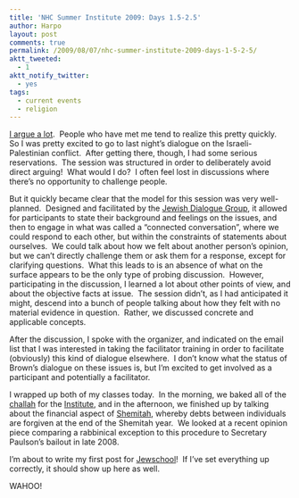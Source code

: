 ```yaml
---
title: 'NHC Summer Institute 2009: Days 1.5-2.5'
author: Harpo
layout: post
comments: true
permalink: /2009/08/07/nhc-summer-institute-2009-days-1-5-2-5/
aktt_tweeted:
  - 1
aktt_notify_twitter:
  - yes
tags:
  - current events
  - religion
---
```

<a href="http://www2.massbar.org/pub_programs/mock_trial/photo.php?a_id=51&c_id=&pg=10" target="_blank">I argue a lot</a>.  People who have met me tend to realize this pretty quickly.  So I was pretty excited to go to last night&#8217;s dialogue on the Israeli-Palestinian conflict.  After getting there, though, I had some serious reservations.  The session was structured in order to deliberately avoid direct arguing!  What would I do?  I often feel lost in discussions where there&#8217;s no opportunity to challenge people.

But it quickly became clear that the model for this session was very well-planned.  Designed and facilitated by the <a href="http://www.jewishdialogue.org/" target="_blank">Jewish Dialogue Group</a>, it allowed for participants to state their background and feelings on the issues, and then to engage in what was called a &#8220;connected conversation&#8221;, where we could respond to each other, but within the constraints of statements about ourselves.  We could talk about how we felt about another person&#8217;s opinion, but we can&#8217;t directly challenge them or ask them for a response, except for clarifying questions.  What this leads to is an absence of what on the surface appears to be the only type of probing discussion.  However, participating in the discussion, I learned a lot about other points of view, and about the objective facts at issue.  The session didn&#8217;t, as I had anticipated it might, descend into a bunch of people talking about how they felt with no material evidence in question.  Rather, we discussed concrete and applicable concepts.

After the discussion, I spoke with the organizer, and indicated on the email list that I was interested in taking the facilitator training in order to facilitate (obviously) this kind of dialogue elsewhere.  I don&#8217;t know what the status of Brown&#8217;s dialogue on these issues is, but I&#8217;m excited to get involved as a participant and potentially a facilitator.

I wrapped up both of my classes today.  In the morning, we baked all of the <a href="http://en.wikipedia.org/wiki/Challah" target="_blank">challah</a> for the <a href="http://havurah.org/institute" target="_blank">Institute</a>, and in the afternoon, we finished up by talking about the financial aspect of <a href="http://en.wikipedia.org/wiki/Shemitah" target="_blank">Shemitah</a>, whereby debts between individuals are forgiven at the end of the Shemitah year.  We looked at a recent opinion piece comparing a rabbinical exception to this procedure to Secretary Paulson&#8217;s bailout in late 2008.

I&#8217;m about to write my first post for <a href="http:/jewschool.com" target="_blank">Jewschool</a>!  If I&#8217;ve set everything up correctly, it should show up here as well.

WAHOO!
